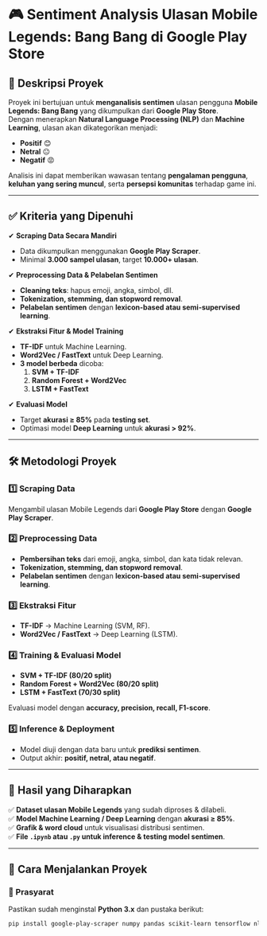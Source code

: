 # 🎮 Sentiment Analysis Ulasan Mobile Legends: Bang Bang di Google Play Store

## 📌 Deskripsi Proyek

Proyek ini bertujuan untuk **menganalisis sentimen** ulasan pengguna **Mobile Legends: Bang Bang** yang dikumpulkan dari **Google Play Store**.  
Dengan menerapkan **Natural Language Processing (NLP)** dan **Machine Learning**, ulasan akan dikategorikan menjadi:

- **Positif** 😊
- **Netral** 😐
- **Negatif** 😡

Analisis ini dapat memberikan wawasan tentang **pengalaman pengguna**, **keluhan yang sering muncul**, serta **persepsi komunitas** terhadap game ini.

---

## ✅ Kriteria yang Dipenuhi

✔ **Scraping Data Secara Mandiri**

- Data dikumpulkan menggunakan **Google Play Scraper**.
- Minimal **3.000 sampel ulasan**, target **10.000+ ulasan**.

✔ **Preprocessing Data & Pelabelan Sentimen**

- **Cleaning teks**: hapus emoji, angka, simbol, dll.
- **Tokenization, stemming, dan stopword removal**.
- **Pelabelan sentimen** dengan **lexicon-based atau semi-supervised learning**.

✔ **Ekstraksi Fitur & Model Training**

- **TF-IDF** untuk Machine Learning.
- **Word2Vec / FastText** untuk Deep Learning.
- **3 model berbeda** dicoba:
  1. **SVM + TF-IDF**
  2. **Random Forest + Word2Vec**
  3. **LSTM + FastText**

✔ **Evaluasi Model**

- Target **akurasi ≥ 85%** pada **testing set**.
- Optimasi model **Deep Learning** untuk **akurasi > 92%**.

---

## 🛠 Metodologi Proyek

### 1️⃣ Scraping Data

Mengambil ulasan Mobile Legends dari **Google Play Store** dengan **Google Play Scraper**.

### 2️⃣ Preprocessing Data

- **Pembersihan teks** dari emoji, angka, simbol, dan kata tidak relevan.
- **Tokenization, stemming, dan stopword removal**.
- **Pelabelan sentimen** dengan **lexicon-based atau semi-supervised learning**.

### 3️⃣ Ekstraksi Fitur

- **TF-IDF** → Machine Learning (SVM, RF).
- **Word2Vec / FastText** → Deep Learning (LSTM).

### 4️⃣ Training & Evaluasi Model

- **SVM + TF-IDF (80/20 split)**
- **Random Forest + Word2Vec (80/20 split)**
- **LSTM + FastText (70/30 split)**

Evaluasi model dengan **accuracy, precision, recall, F1-score**.

### 5️⃣ Inference & Deployment

- Model diuji dengan data baru untuk **prediksi sentimen**.
- Output akhir: **positif, netral, atau negatif**.

---

## 🎯 Hasil yang Diharapkan

✅ **Dataset ulasan Mobile Legends** yang sudah diproses & dilabeli.  
✅ **Model Machine Learning / Deep Learning** dengan **akurasi ≥ 85%**.  
✅ **Grafik & word cloud** untuk visualisasi distribusi sentimen.  
✅ **File `.ipynb` atau `.py` untuk inference & testing model sentimen**.

---

## 🚀 Cara Menjalankan Proyek

### 📌 Prasyarat

Pastikan sudah menginstal **Python 3.x** dan pustaka berikut:

```bash
pip install google-play-scraper numpy pandas scikit-learn tensorflow nltk wordcloud matplotlib seaborn joblib
```
